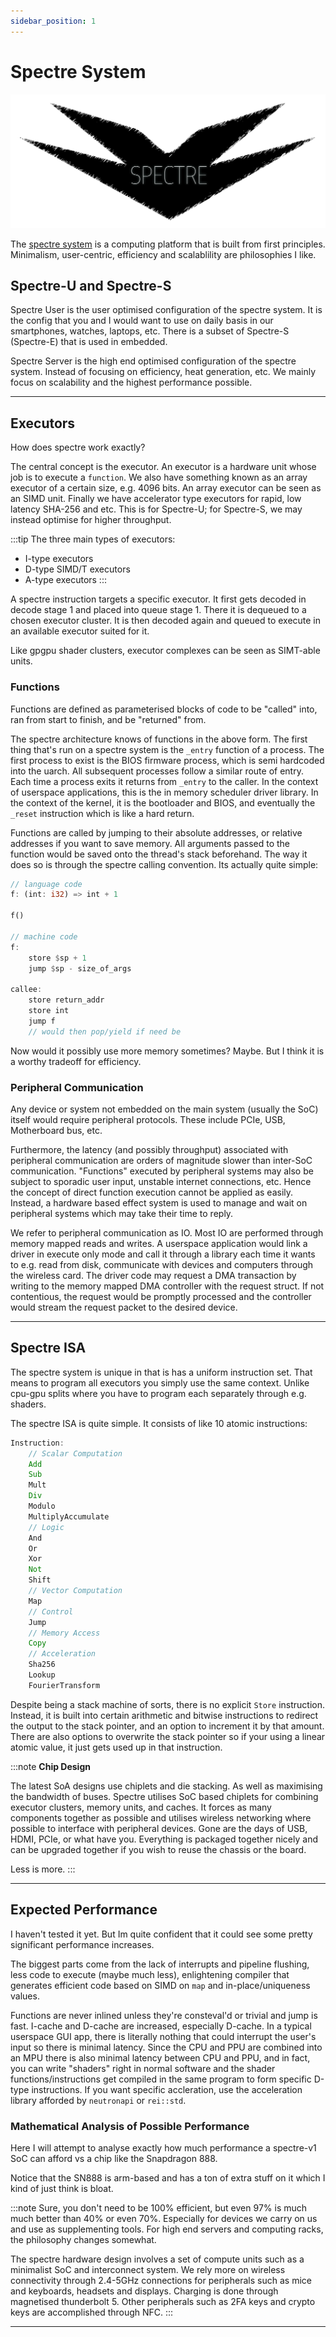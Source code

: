 ```yaml
---
sidebar_position: 1
---
```


# Spectre System

![Spectre](/img/Spectre.png)

The [spectre system](https://hyperswine.github.io/spectre) is a computing platform that is built from first principles.
Minimalism, user-centric, efficiency and scalablility are philosophies I like.

## Spectre-U and Spectre-S

Spectre User is the user optimised configuration of the spectre system. It is the config that you and I would want to use on daily basis in our smartphones, watches, laptops, etc. There is a subset of Spectre-S (Spectre-E) that is used in embedded.

Spectre Server is the high end optimised configuration of the spectre system. Instead of focusing on efficiency, heat generation, etc. We mainly focus on scalability and the highest performance possible.

---

## Executors

How does spectre work exactly?

The central concept is the executor. An executor is a hardware unit whose job is to execute a `function`. We also have something known as an array executor of a certain size, e.g. 4096 bits. An array executor can be seen as an SIMD unit. Finally we have accelerator type executors for rapid, low latency SHA-256 and etc. This is for Spectre-U; for Spectre-S, we may instead optimise for higher throughput.

:::tip
The three main types of executors:

- I-type executors
- D-type SIMD/T executors
- A-type executors
:::

A spectre instruction targets a specific executor. It first gets decoded in decode stage 1 and placed into queue stage 1. There it is dequeued to a chosen executor cluster. It is then decoded again and queued to execute in an available executor suited for it.

Like gpgpu shader clusters, executor complexes can be seen as SIMT-able units.

### Functions

Functions are defined as parameterised blocks of code to be "called" into, ran from start to finish, and be "returned" from.

The spectre architecture knows of functions in the above form. The first thing that's run on a spectre system is the `_entry` function of a process. The first process to exist is the BIOS firmware process, which is semi hardcoded into the uarch. All subsequent processes follow a similar route of entry. Each time a process exits it returns from `_entry` to the caller. In the context of userspace applications, this is the in memory scheduler driver library. In the context of the kernel, it is the bootloader and BIOS, and eventually the `_reset` instruction which is like a hard return.

Functions are called by jumping to their absolute addresses, or relative addresses if you want to save memory. All arguments passed to the function would be saved onto the thread's stack beforehand. The way it does so is through the spectre calling convention. Its actually quite simple:

```rust
// language code
f: (int: i32) => int + 1

f()

// machine code
f:
    store $sp + 1
    jump $sp - size_of_args

callee:
    store return_addr
    store int
    jump f
    // would then pop/yield if need be 
```

Now would it possibly use more memory sometimes? Maybe. But I think it is a worthy tradeoff for efficiency.

### Peripheral Communication

Any device or system not embedded on the main system (usually the SoC) itself would require peripheral protocols. These include PCIe, USB, Motherboard bus, etc.

Furthermore, the latency (and possibly throughput) associated with peripheral communication are orders of magnitude slower than inter-SoC communication. "Functions" executed by peripheral systems may also be subject to sporadic user input, unstable internet connections, etc. Hence the concept of direct function execution cannot be applied as easily. Instead, a hardware based effect system is used to manage and wait on peripheral systems which may take their time to reply.

We refer to peripheral communication as IO. Most IO are performed through memory mapped reads and writes. A userspace application would link a driver in execute only mode and call it through a library each time it wants to e.g. read from disk, communicate with devices and computers through the wireless card. The driver code may request a DMA transaction by writing to the memory mapped DMA controller with the request struct. If not contentious, the request would be promptly processed and the controller would stream the request packet to the desired device.

---

## Spectre ISA

The spectre system is unique in that is has a uniform instruction set. That means to program all executors you simply use the same context. Unlike cpu-gpu splits where you have to program each separately through e.g. shaders.

The spectre ISA is quite simple. It consists of like 10 atomic instructions:

```rust
Instruction:
    // Scalar Computation
    Add
    Sub
    Mult
    Div
    Modulo
    MultiplyAccumulate
    // Logic
    And
    Or
    Xor
    Not
    Shift
    // Vector Computation
    Map
    // Control
    Jump
    // Memory Access
    Copy
    // Acceleration
    Sha256
    Lookup
    FourierTransform
```

Despite being a stack machine of sorts, there is no explicit `Store` instruction. Instead, it is built into certain arithmetic and bitwise instructions to redirect the output to the stack pointer, and an option to increment it by that amount. There are also options to overwrite the stack pointer so if your using a linear atomic value, it just gets used up in that instruction.

:::note
**Chip Design**

The latest SoA designs use chiplets and die stacking. As well as maximising the bandwidth of buses. Spectre utilises SoC based chiplets for combining executor clusters, memory units, and caches. It forces as many components together as possible and utilises wireless networking where possible to interface with peripheral devices. Gone are the days of USB, HDMI, PCIe, or what have you. Everything is packaged together nicely and can be upgraded together if you wish to reuse the chassis or the board.

Less is more.
:::

---

## Expected Performance

I haven't tested it yet. But Im quite confident that it could see some pretty significant performance increases.

The biggest parts come from the lack of interrupts and pipeline flushing, less code to execute (maybe much less), enlightening compiler that generates efficient code based on SIMD on `map` and in-place/uniqueness values.

Functions are never inlined unless they're consteval'd or trivial and jump is fast. I-cache and D-cache are increased, especially D-cache. In a typical userspace GUI app, there is literally nothing that could interrupt the user's input so there is minimal latency. Since the CPU and PPU are combined into an MPU there is also minimal latency between CPU and PPU, and in fact, you can write "shaders" right in normal software and the shader functions/instructions get compiled in the same program to form specific D-type instructions. If you want specific accleration, use the acceleration library afforded by `neutronapi` or `rei::std`.

### Mathematical Analysis of Possible Performance

Here I will attempt to analyse exactly how much performance a spectre-v1 SoC can afford vs a chip like the Snapdragon 888.

Notice that the SN888 is arm-based and has a ton of extra stuff on it which I kind of just think is bloat.

:::note
Sure, you don't need to be $100\%$ efficient, but even $97\%$ is much much better than $40\%$ or even $70\%$. Especially for devices we carry on us and use as supplementing tools. For high end servers and computing racks, the philosophy changes somewhat.

The spectre hardware design involves a set of compute units such as a minimalist SoC and interconnect system. We rely more on wireless connectivity through 2.4-5GHz connections for peripherals such as mice and keyboards, headsets and displays. Charging is done through magnetised thunderbolt 5. Other peripherals such as 2FA keys and crypto keys are accomplished through NFC.
:::

---

<script type="module" src="https://unpkg.com/giscus?module"></script>

<script src="https://giscus.app/client.js"
        data-repo="hyperswine/hyperswine.github.io"
        data-repo-id="R_kgDOGm36XA"
        data-category="Q&A"
        data-category-id="DIC_kwDOGm36XM4CcCgF"
        data-mapping="pathname"
        data-strict="0"
        data-reactions-enabled="1"
        data-emit-metadata="0"
        data-input-position="bottom"
        data-theme="preferred_color_scheme"
        data-lang="en"
        crossorigin="anonymous"
        async>
</script>
